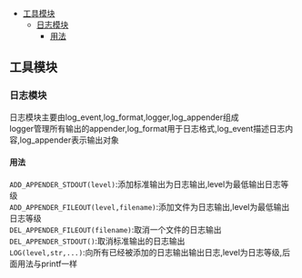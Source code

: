 - [工具模块](#工具模块)
  - [日志模块](#日志模块)
    - [用法](#用法)
## 工具模块
### 日志模块
日志模块主要由log_event,log_format,logger,log_appender组成  
logger管理所有输出的appender,log_format用于日志格式,log_event描述日志内容,log_appender表示输出对象   
#### 用法
`ADD_APPENDER_STDOUT(level)`:添加标准输出为日志输出,level为最低输出日志等级  
`ADD_APPENDER_FILEOUT(level,filename)`:添加文件为日志输出,level为最低输出日志等级  
`DEL_APPENDER_FILEOUT(filename)`:取消一个文件的日志输出  
`DEL_APPENDER_STDOUT()`:取消标准输出的日志输出  
`LOG(level,str,...)`:向所有已经被添加的日志输出输出日志,level为日志等级,后面用法与printf一样  
